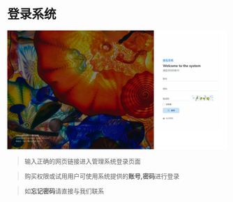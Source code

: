 # 登录系统

![image-20230210100110414](./assets/image-20230210100110414.png)

> 输入正确的网页链接进入管理系统登录页面

> 购买权限或试用用户可使用系统提供的**账号,密码**进行登录

> 如**忘记密码**请直接与我们联系